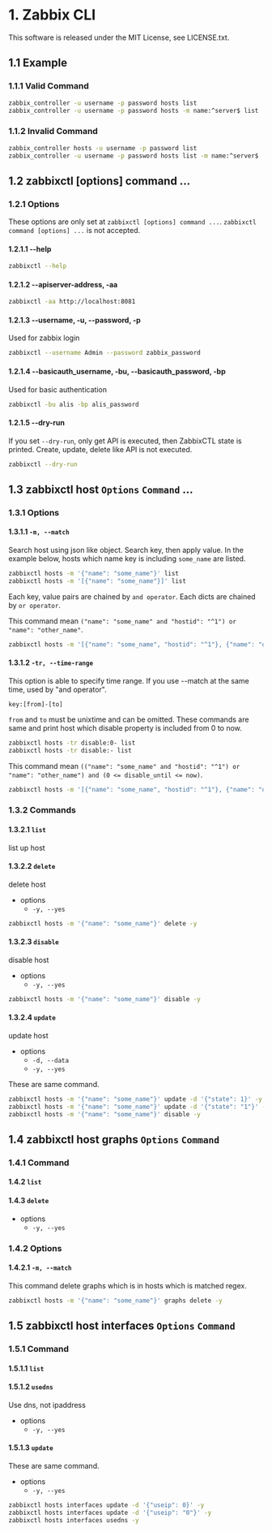 # 1. Zabbix CLI
This software is released under the MIT License, see LICENSE.txt.
## 1.1 Example
### 1.1.1 Valid Command
```bash
zabbix_controller -u username -p password hosts list
zabbix_controller -u username -p password hosts -m name:^server$ list
```

### 1.1.2 Invalid Command
```bash
zabbix_controller hosts -u username -p password list
zabbix_controller -u username -p password hosts list -m name:^server$
```

## 1.2 zabbixctl [options] command ...
### 1.2.1 Options
These options are only set at `zabbixctl [options] command ...`.
`zabbixctl command [options] ...` is not accepted.
#### 1.2.1.1 --help
```bash
zabbixctl --help
```
#### 1.2.1.2 --apiserver-address, -aa
```bash
zabbixctl -aa http://localhost:8081
```
#### 1.2.1.3 --username, -u, --password, -p
Used for zabbix login
```bash
zabbixctl --username Admin --password zabbix_password
```
#### 1.2.1.4 --basicauth_username, -bu, --basicauth_password, -bp
Used for basic authentication
```bash
zabbixctl -bu alis -bp alis_password
```
#### 1.2.1.5 --dry-run
If you set `--dry-run`, only get API is executed, then ZabbixCTL state is printed.
Create, update, delete like API is not executed.
```bash
zabbixctl --dry-run
```

## 1.3 zabbixctl host `Options` `Command` ...
### 1.3.1 Options
#### 1.3.1.1 `-m, --match`
Search host using json like object.
Search key, then apply value.
In the example below, 
hosts which name key is including `some_name` are listed.
```bash
zabbixctl hosts -m '{"name": "some_name"}' list
zabbixctl hosts -m '[{"name": "some_name"}]' list
```
Each key, value pairs are chained by `and operator`.
Each dicts are chained by `or operator`.

This command mean `("name": "some_name" and "hostid": "^1") or "name": "other_name"`.
```bash
zabbixctl hosts -m '[{"name": "some_name", "hostid": "^1"}, {"name": "other_name"}]' list
```

#### 1.3.1.2 `-tr, --time-range`
This option is able to specify time range.
If you use --match at the same time, used by "and operator".
```
key:[from]-[to]
```
`from` and `to` must be unixtime and can be omitted.
These commands are same and print host which disable property is included from 0 to now.
```bash
zabbixctl hosts -tr disable:0- list
zabbixctl hosts -tr disable:- list
```
This command mean `(("name": "some_name" and "hostid": "^1") or "name": "other_name") and (0 <= disable_until <= now)`.
```bash
zabbixctl hosts -m '[{"name": "some_name", "hostid": "^1"}, {"name": "other_name"}]' -tr 'disable_until:-' list
```


### 1.3.2 Commands
#### 1.3.2.1 `list`
list up host
#### 1.3.2.2 `delete`
delete host
- options
    - `-y, --yes`
```bash
zabbixctl hosts -m '{"name": "some_name"}' delete -y
```
#### 1.3.2.3 `disable`
disable host
- options
    - `-y, --yes`
```bash
zabbixctl hosts -m '{"name": "some_name"}' disable -y
```
#### 1.3.2.4 `update`
update host
- options
    - `-d, --data`
    - `-y, --yes`

These are same command.
```bash
zabbixctl hosts -m '{"name": "some_name"}' update -d '{"state": 1}' -y
zabbixctl hosts -m '{"name": "some_name"}' update -d '{"state": "1"}' -y
zabbixctl hosts -m '{"name": "some_name"}' disable -y
```

## 1.4 zabbixctl host graphs `Options` `Command`
### 1.4.1 Command
#### 1.4.2 `list`
#### 1.4.3 `delete`
- options
    - `-y, --yes`
### 1.4.2 Options
#### 1.4.2.1 `-m, --match`

This command delete graphs which is in hosts which is matched regex.
```bash
zabbixctl hosts -m '{"name": "some_name"}' graphs delete -y
```

## 1.5 zabbixctl host interfaces `Options` `Command`
### 1.5.1 Command
#### 1.5.1.1 `list`
#### 1.5.1.2 `usedns`
Use dns, not ipaddress
- options
    - `-y, --yes`

#### 1.5.1.3 `update`
These are same command.
- options
    - `-y, --yes`
```bash
zabbixctl hosts interfaces update -d '{"useip": 0}' -y
zabbixctl hosts interfaces update -d '{"useip": "0"}' -y
zabbixctl hosts interfaces usedns -y
```
